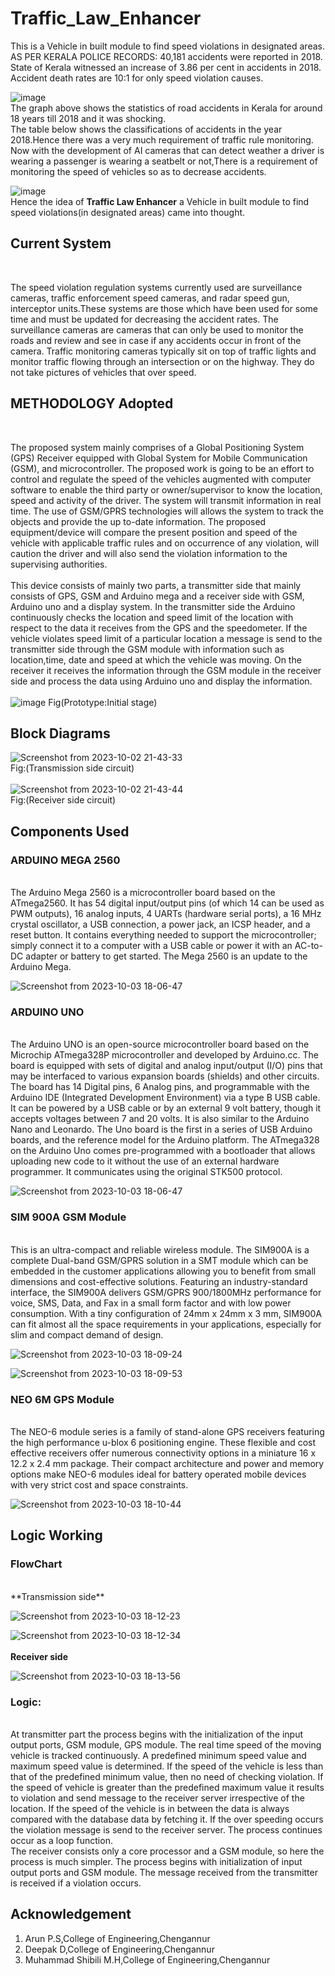 # Traffic_Law_Enhancer
This is a Vehicle in built module to find speed violations in designated areas.<br />
AS PER KERALA POLICE RECORDS: 40,181 accidents were reported in 2018.<br />
State of Kerala witnessed an increase of 3.86 per cent in accidents in 2018.<br />
Accident death rates are 10:1 for only speed violation causes.<br />

![image](https://github.com/mrdunker/Traffic_Law_Enhancer/assets/38190245/81b13b21-3cab-44f5-94c4-dd43bd14bcea)
<br />
The graph above shows the statistics of road accidents in Kerala for around 18 years till 2018 and it was shocking.<br />
The table below shows the classifications of accidents in the year 2018.Hence there was a very much requirement of traffic rule monitoring.<br />
Now with the development of AI cameras that can detect weather a driver is wearing a passenger is wearing a seatbelt or not,There is a requirement of monitoring the speed of vehicles so as to decrease accidents.<br />

![image](https://github.com/mrdunker/Traffic_Law_Enhancer/assets/38190245/19e95666-7779-4a1d-afd3-6662b53b8cdd)
<br />
Hence the idea of **Traffic Law Enhancer** a Vehicle in built module to find speed violations(in designated areas) came into thought.<br />

## Current System
<br />

The speed violation regulation systems currently used are surveillance cameras, traffic enforcement speed cameras, and radar speed gun, interceptor units.These systems are those which have been used for some time and must be updated for decreasing the accident rates. The surveillance cameras are cameras that can only be used to monitor the roads and review and see in case if any accidents occur in front of the camera. Traffic monitoring cameras typically sit on top of traffic lights and monitor traffic flowing through an intersection or on the highway. They do not take pictures of vehicles that over speed.<br />

## METHODOLOGY Adopted
<br />

The proposed system mainly comprises of a Global Positioning System (GPS) Receiver equipped with Global System for Mobile Communication (GSM), and microcontroller. The proposed work is going to be an effort to control and regulate the speed of the vehicles augmented with computer software to enable the third party or owner/supervisor to know the location, speed and activity of the driver. The system will transmit information in real time. The use of GSM/GPRS technologies will allows the system to track the objects and provide the up to-date information. The proposed equipment/device will compare the present position and speed of the vehicle with applicable traffic rules and on occurrence of any violation, will caution the driver and will also send the violation information to the supervising authorities.<br />
<br />
This device consists of mainly two parts, a transmitter side that mainly consists of GPS, GSM and Arduino mega and a receiver side with GSM, Arduino uno and a display system. In the transmitter side the Arduino continuously checks the location and speed limit of the location with respect to the data it receives from the GPS and the speedometer. If the vehicle violates speed limit of a particular location a message is send to the transmitter side through the GSM module with information such as location,time, date and speed at which the vehicle was moving. On the receiver it receives the information through the GSM module in the receiver side and process the data using Arduino uno and display the information.<br />
<br />
![image](https://github.com/mrdunker/Traffic_Law_Enhancer/assets/38190245/c0bc8be1-597f-46f8-b257-4c803a144025)
Fig(Prototype:Initial stage)

## Block Diagrams

![Screenshot from 2023-10-02 21-43-33](https://github.com/mrdunker/Traffic_Law_Enhancer/assets/38190245/1b7338a9-fee2-46db-98c2-405c6ebeb2e1)
            <br />Fig:(Transmission side circuit)<br />
<br />
![Screenshot from 2023-10-02 21-43-44](https://github.com/mrdunker/Traffic_Law_Enhancer/assets/38190245/ce5dc5a0-c66d-41d8-8e36-6f4e9cd032a8)
            <br />Fig:(Receiver side circuit)<br />


## Components Used

### ARDUINO MEGA 2560
<br />
The Arduino Mega 2560 is a microcontroller board based on the ATmega2560. It has
54 digital input/output pins (of which 14 can be used as PWM outputs), 16 analog
inputs, 4 UARTs (hardware serial ports), a 16 MHz crystal oscillator, a USB
connection, a power jack, an ICSP header, and a reset button. It contains everything
needed to support the microcontroller; simply connect it to a computer with a USB
cable or power it with an AC-to-DC adapter or battery to get started. The Mega 2560 is
an update to the Arduino Mega.
<br />

![Screenshot from 2023-10-03 18-06-47](https://github.com/mrdunker/Traffic_Law_Enhancer/assets/38190245/2c6314c6-1606-4e35-86ae-ce1ff751b19c)


### ARDUINO UNO
<br />
The Arduino UNO is an open-source microcontroller board based on the Microchip
ATmega328P microcontroller and developed by Arduino.cc. The board is equipped
with sets of digital and analog input/output (I/O) pins that may be interfaced to various
expansion boards (shields) and other circuits. The board has 14 Digital pins, 6 Analog
pins, and programmable with the Arduino IDE (Integrated Development Environment)
via a type B USB cable. It can be powered by a USB cable or by an external 9 volt
battery, though it accepts voltages between 7 and 20 volts. It is also similar to the
Arduino Nano and Leonardo. The Uno board is the first in a series of USB Arduino
boards, and the reference model for the Arduino platform. The ATmega328 on the
Arduino Uno comes pre-programmed with a bootloader that allows uploading new code
to it without the use of an external hardware programmer. It communicates using the
original STK500 protocol.<br />

![Screenshot from 2023-10-03 18-06-47](https://github.com/mrdunker/Traffic_Law_Enhancer/assets/38190245/8ebf5171-4a54-41a8-b3ee-273a4cf55f6f)

### SIM 900A GSM Module
<br />
This is an ultra-compact and reliable wireless module. The SIM900A is a complete
Dual-band GSM/GPRS solution in a SMT module which can be embedded in the
customer applications allowing you to benefit from small dimensions and cost-effective
solutions. Featuring an industry-standard interface, the SIM900A delivers GSM/GPRS
900/1800MHz performance for voice, SMS, Data, and Fax in a small form factor and
with low power consumption. With a tiny configuration of 24mm x 24mm x 3 mm,
SIM900A can fit almost all the space requirements in your applications, especially for
slim and compact demand of design.<br />

![Screenshot from 2023-10-03 18-09-24](https://github.com/mrdunker/Traffic_Law_Enhancer/assets/38190245/65340ef2-74c2-442e-a18d-965d7e546887)


![Screenshot from 2023-10-03 18-09-53](https://github.com/mrdunker/Traffic_Law_Enhancer/assets/38190245/dd5997a4-b466-4953-8030-bbc5ffefb1d7)


### NEO 6M GPS Module
<br />
The NEO-6 module series is a family of stand-alone GPS receivers featuring the high
performance u-blox 6 positioning engine. These flexible and cost effective receivers
offer numerous connectivity options in a miniature 16 x 12.2 x 2.4 mm package. Their
compact architecture and power and memory options make NEO-6 modules ideal for
battery operated mobile devices with very strict cost and space constraints.<br />

![Screenshot from 2023-10-03 18-10-44](https://github.com/mrdunker/Traffic_Law_Enhancer/assets/38190245/752993f4-586c-4b4b-b6f4-692cce340592)


## Logic Working

### FlowChart
<br />
**Transmission side**
<br />

![Screenshot from 2023-10-03 18-12-23](https://github.com/mrdunker/Traffic_Law_Enhancer/assets/38190245/6fdd4874-d8fe-4236-9746-fce663760549)
<br />

![Screenshot from 2023-10-03 18-12-34](https://github.com/mrdunker/Traffic_Law_Enhancer/assets/38190245/61b70a99-5034-4158-92a7-f0eee9ad7dd0)
<br />
<br />
**Receiver side**
<br />

![Screenshot from 2023-10-03 18-13-56](https://github.com/mrdunker/Traffic_Law_Enhancer/assets/38190245/63d54a06-e486-403c-ba8b-b865e502657d)
<br />

### Logic:
<br />
At transmitter part the process begins with the initialization of the input output
ports, GSM module, GPS module. The real time speed of the moving vehicle is tracked
continuously. A predefined minimum speed value and maximum speed value is
determined. If the speed of the vehicle is less than that of the predefined minimum
value, then no need of checking violation. If the speed of vehicle is greater than the
predefined maximum value it results to violation and send message to the receiver
server irrespective of the location. If the speed of the vehicle is in between the data is
always compared with the database data by fetching it. If the over speeding occurs the
violation message is send to the receiver server. The process continues occur as a loop
function.<br />
The receiver consists only a core processor and a GSM module, so here the
process is much simpler. The process begins with initialization of input output ports
and GSM module. The message received from the transmitter is received if a violation
occurs.<br />

## Acknowledgement

1. Arun P.S,College of Engineering,Chengannur
2. Deepak D,College of Engineering,Chengannur
3. Muhammad Shibili M.H,College of Engineering,Chengannur


